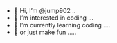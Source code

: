 - 👋 Hi, I’m @jump902 ..
- 👀 I’m interested in coding ...
- 🌱 I’m currently learning coding ....
- 🌱 or just make fun .....

<!---
jump902/jump902 is a ✨ special ✨ repository because its `README.md` (this file) appears on your GitHub profile.
You can click the Preview link to take a look at your changes.
--->
